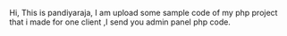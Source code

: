 Hi,
This is pandiyaraja, I am upload some sample code of my php project that i made for one client ,I send you admin panel php code.
